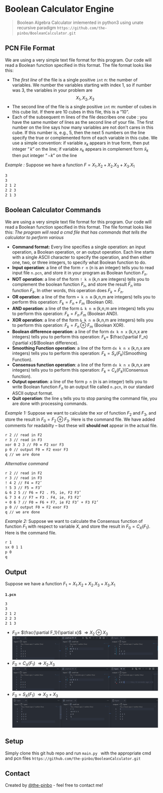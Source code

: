 # Boolean Calculator Engine

> Boolean Algebra Calculator imlemented in python3 using unate recursive paradigm
> `https://github.com/the-pinbo/BooleanCalculator.git`

## PCN File Format

We are using a very simple text file format for this program. Our code will read a Boolean function specified in this format. The file format looks like this:

- The _first line_ of the file is a single positive `int` n: the number of variables. We number the variables starting with index 1, so if number was 3, the variables in your problem are $$X_1, X_2, X_3$$
- The second line of the file is a single positive `int` m: number of cubes in this cube list. If there are 10 cubes in this file, this is a “10”.
- Each of the subsequent m lines of the file describes one cube : you have the same number of lines as the second line of your file. The first number on the line says how many variables are not don't cares in this cube. If this number is, e.g., 5, then the next 5 numbers on the line specify the true or complemented form of each variable in this cube. We use a simple convention: if variable $x_k$ appears in true form, then put integer $“k”$ on the line; if variable $x_k$ appears in complement form $\bar x_k$ then put integer $“-k”$ on the line

_Example :_
Suppose we have a function $F = X_1.X_2 + X_2.X_3 + X_3.X_1$

```
3
3
2 1 2
2 2 3
2 1 3
```

## Boolean Calculator Commands

We are using a very simple text file format for this program. Our code will read a Boolean function specified in this format. The file format looks like this:
_The program will read a cmd file that has commands that tells the calculator to perform various_

- **Command format:** Every line specifies a single operation: an input operation, a Boolean operation, or an output operation. Each line starts with a single ASCII character to specify the operation, and then either one, two, or three integers, to specify what Boolean function to do.
- **Input operation**: a line of
  the form `r n` (n is an integer) tells you to read input file `n.pcn`,
  and store it in your program as Boolean function $F_n$.
- **NOT operation**: a line of the form `! k n` (k,n are integers) tells you to complement the boolean function $F_n$, and store the result $\bar F_n$ into function $F_k$. In other words, this operation does $F_k = \bar F_n$.
- **OR operation**: a line of the form `+ k n m` (k,n,m are integers) tells you to perform this operation: $F_k = F_n + F_m$ (Boolean OR).
- **AND operation**: a line of the form `& k n m` (k,n,m are integers) tells you to perform this operation: $F_k = F_n .F_m$ (Boolean AND).
- **XOR operation**: a line of the form `& k n m` (k,n,m are integers) tells you to perform this operation: $F_k = F_n \oplus F_m$ (Boolean XOR).
- **Boolean difference operation**: a line of the form `dx k n x` (k,n,x are integers) tells you to perform this operation: $F_k =$ $\frac{\partial F_n}{\partial x}$(Boolean difference).
- **Smoothing Function operation**: a line of the form `dx k n x` (k,n,x are integers) tells you to perform this operation: $F_k = S_x(F_k)$(Smoothing Function).
- **Consensus function operation**: a line of the form `dx k n x` (k,n,x are integers) tells you to perform this operation: $F_k = C_x(F_k)$(Consensus function).
- **Output operation**: a line of the form `p n` (n is an integer) tells you to write Boolean function $F_n$ to an output file called `n.pcn`, in our standard ASCII output format.
- **Quit operation**: the line `q` tells you to stop parsing the command file, you are done with processing commands.

_Example 1:_
Suppose we want to calculate the xor of function $F_2$ and $F_3$, and store the result in $F_0 = F_2  \oplus F_3$. Here is the command file. We have added comments for readabilty – but these will **should not** appear in the actual file.

```
r 2 // read in F2
r 3 // read in F3
xor 0 2 3 // F0 = F2 xor F3
p 0 // output F0 = F2 exor F3
q // we are done
```

_Alternative command_

```
r 2 // read in F2
r 3 // read in F3
! 4 2 // F4 = F2’
! 5 3 // F5 = F3’
& 6 2 5 // F6 = F2 . F5, ie, F2 F3’
& 7 3 4 // F7 = F3 . F4, ie, F3 F2’
+ 0 6 7 // F0 = F6 + F7, ie F2 F3’ + F3 F2’
p 0 // output F0 = F2 exor F3
q // we are done
```

_Example 2:_
Suppose we want to calculate the Consensus function of function $F_1$ with respect to variable $X$, and store the result in $F_0 = C_X(F_1)$. Here is the command file.

```
r 1
sx 0 1 1
p 0
q
```

## Output

Suppose we have a function $F_1 = X_1.X_2 + X_2.X_3 + X_3.X_1$

**`1.pcn`**

```
3
3
2 1 2
2 2 3
2 1 3
```

- $F_0 =$ $\frac{\partial F_1}{\partial x}$ $\Rightarrow X_2 \oplus X_3$
  <img src="./readme_img/dx.png" alt="output screen shot">
- $F_0 = C_X(F_1)$ $\Rightarrow X_2 . X_3$
  <img src="./readme_img/cx.png" alt="output screen shot">
- $F_0 = S_X(F_1)$ $\Rightarrow X_2 + X_3$
  <img src="./readme_img/sx.png" alt="output screen shot">

## Setup

Simply clone this git hub repo and run `main.py ` with the appropriate cmd and pcn files
`https://github.com/the-pinbo/BooleanCalculator.git`

## Contact

Created by [@the-pinbo](https://github.com/the-pinbo) - feel free to contact me!
